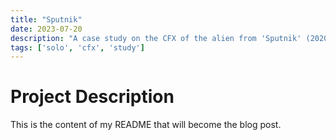 ```yaml
---
title: "Sputnik"
date: 2023-07-20
description: "A case study on the CFX of the alien from 'Sputnik' (2020)."
tags: ['solo', 'cfx', 'study']
---
```


# Project Description

This is the content of my README that will become the blog post.
